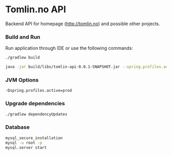 # Tomlin.no API

Backend API for homepage (http://tomlin.no) and possible other projects.


### Build and Run

Run application through IDE or use the following commands:
```bash
./gradlew build

java -jar build/libs/tomlin-api-0.0.1-SNAPSHOT.jar --spring.profiles.active=prod
```

### JVM Options
```jvm
-Dspring.profiles.active=prod
```

### Upgrade dependencies
```bash
./gradlew dependencyUpdates
```

### Database
```bash
mysql_secure_installation
mysql -u root -p
mysql.server start
```
